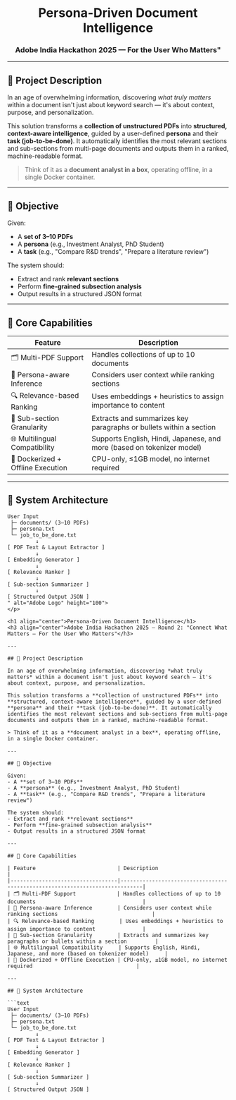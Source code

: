 


<h1 align="center">Persona-Driven Document Intelligence</h1>
<h3 align="center">Adobe India Hackathon 2025 — For the User Who Matters"</h3>

---

## 📘 Project Description

In an age of overwhelming information, discovering *what truly matters* within a document isn't just about keyword search — it's about context, purpose, and personalization.

This solution transforms a **collection of unstructured PDFs** into **structured, context-aware intelligence**, guided by a user-defined **persona** and their **task (job-to-be-done)**. It automatically identifies the most relevant sections and sub-sections from multi-page documents and outputs them in a ranked, machine-readable format.

> Think of it as a **document analyst in a box**, operating offline, in a single Docker container.

---

## 🎯 Objective

Given:
- A **set of 3–10 PDFs**
- A **persona** (e.g., Investment Analyst, PhD Student)
- A **task** (e.g., "Compare R&D trends", "Prepare a literature review")

The system should:
- Extract and rank **relevant sections**
- Perform **fine-grained subsection analysis**
- Output results in a structured JSON format

---

## 🧠 Core Capabilities

| Feature                          | Description                                                                 |
|----------------------------------|-----------------------------------------------------------------------------|
| 🗂️ Multi-PDF Support             | Handles collections of up to 10 documents                                  |
| 🧑 Persona-aware Inference        | Considers user context while ranking sections                              |
| 🔍 Relevance-based Ranking        | Uses embeddings + heuristics to assign importance to content               |
| 📄 Sub-section Granularity        | Extracts and summarizes key paragraphs or bullets within a section         |
| 🌐 Multilingual Compatibility     | Supports English, Hindi, Japanese, and more (based on tokenizer model)     |
| 🐳 Dockerized + Offline Execution | CPU-only, ≤1GB model, no internet required                                 |

---

## 🧱 System Architecture

```text
User Input
 ├─ documents/ (3–10 PDFs)
 ├─ persona.txt
 └─ job_to_be_done.txt
         ↓
[ PDF Text & Layout Extractor ]
         ↓
[ Embedding Generator ]
         ↓
[ Relevance Ranker ]
         ↓
[ Sub-section Summarizer ]
         ↓
[ Structured Output JSON ]
" alt="Adobe Logo" height="100">
</p>

<h1 align="center">Persona-Driven Document Intelligence</h1>
<h3 align="center">Adobe India Hackathon 2025 — Round 2: "Connect What Matters — For the User Who Matters"</h3>

---

## 📘 Project Description

In an age of overwhelming information, discovering *what truly matters* within a document isn't just about keyword search — it's about context, purpose, and personalization.

This solution transforms a **collection of unstructured PDFs** into **structured, context-aware intelligence**, guided by a user-defined **persona** and their **task (job-to-be-done)**. It automatically identifies the most relevant sections and sub-sections from multi-page documents and outputs them in a ranked, machine-readable format.

> Think of it as a **document analyst in a box**, operating offline, in a single Docker container.

---

## 🎯 Objective

Given:
- A **set of 3–10 PDFs**
- A **persona** (e.g., Investment Analyst, PhD Student)
- A **task** (e.g., "Compare R&D trends", "Prepare a literature review")

The system should:
- Extract and rank **relevant sections**
- Perform **fine-grained subsection analysis**
- Output results in a structured JSON format

---

## 🧠 Core Capabilities

| Feature                          | Description                                                                 |
|----------------------------------|-----------------------------------------------------------------------------|
| 🗂️ Multi-PDF Support             | Handles collections of up to 10 documents                                  |
| 🧑 Persona-aware Inference        | Considers user context while ranking sections                              |
| 🔍 Relevance-based Ranking        | Uses embeddings + heuristics to assign importance to content               |
| 📄 Sub-section Granularity        | Extracts and summarizes key paragraphs or bullets within a section         |
| 🌐 Multilingual Compatibility     | Supports English, Hindi, Japanese, and more (based on tokenizer model)     |
| 🐳 Dockerized + Offline Execution | CPU-only, ≤1GB model, no internet required                                 |

---

## 🧱 System Architecture

```text
User Input
 ├─ documents/ (3–10 PDFs)
 ├─ persona.txt
 └─ job_to_be_done.txt
         ↓
[ PDF Text & Layout Extractor ]
         ↓
[ Embedding Generator ]
         ↓
[ Relevance Ranker ]
         ↓
[ Sub-section Summarizer ]
         ↓
[ Structured Output JSON ]
